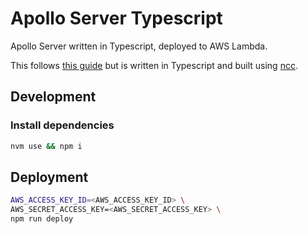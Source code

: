 # Apollo Server Typescript

Apollo Server written in Typescript, deployed to AWS Lambda.

This follows [this guide](https://www.apollographql.com/docs/apollo-server/deployment/lambda.html) but is written in Typescript and built using [ncc](https://github.com/zeit/ncc).

## Development

### Install dependencies

```bash
nvm use && npm i
```

## Deployment

```bash
AWS_ACCESS_KEY_ID=<AWS_ACCESS_KEY_ID> \
AWS_SECRET_ACCESS_KEY=<AWS_SECRET_ACCESS_KEY> \
npm run deploy
```
